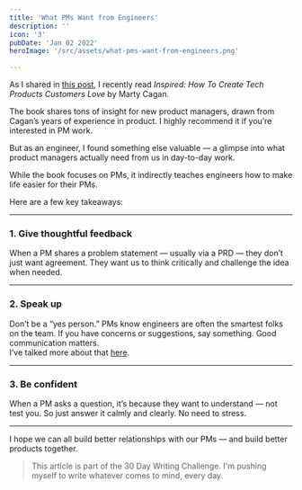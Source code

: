 ```yaml
---
title: 'What PMs Want from Engineers'
description: ''
icon: '3'
pubDate: 'Jan 02 2022'
heroImage: '/src/assets/what-pms-want-from-engineers.png'

---
```


As I shared in [this post](/blog/books-i-read-in-2021/), I recently read *Inspired: How To Create Tech Products Customers Love* by Marty Cagan.

The book shares tons of insight for new product managers, drawn from Cagan’s years of experience in product. I highly recommend it if you’re interested in PM work.

But as an engineer, I found something else valuable — a glimpse into what product managers actually need from us in day-to-day work.

While the book focuses on PMs, it indirectly teaches engineers how to make life easier for their PMs.

Here are a few key takeaways:

---

### 1. Give thoughtful feedback

When a PM shares a problem statement — usually via a PRD — they don’t just want agreement. They want us to think critically and challenge the idea when needed.

---

### 2. Speak up

Don’t be a “yes person.” PMs know engineers are often the smartest folks on the team. If you have concerns or suggestions, say something. Good communication matters.  
I’ve talked more about that [here](/blog/communicating-as-an-engineer/).

---

### 3. Be confident

When a PM asks a question, it’s because they want to understand — not test you. So just answer it calmly and clearly. No need to stress.

---

I hope we can all build better relationships with our PMs — and build better products together.

> This article is part of the 30 Day Writing Challenge. I'm pushing myself to write whatever comes to mind, every day.
